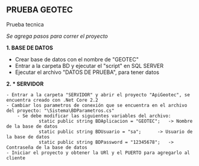 ## PRUEBA GEOTEC
 Prueba tecnica

*Se agrega pasos para correr el proyecto*

**1. BASE DE DATOS**

  - Crear base de datos con el nombre de "GEOTEC"
  - Entrar a la carpeta BD y ejecutar el "script" en SQL SERVER
  - Ejecutar el archivo "DATOS DE PRUEBA", para tener datos

**2. * SERVIDOR**

	- Entrar a la carpeta "SERVIDOR" y abrir el proyecto "ApiGeotec", se encuentra creado con .Net Core 2.2
	- Cambiar los parametros de conexión que se encuentra en el archivo del proyecto: "\Sistema\BDParametros.cs"
		- Se debe modificar las siguientes variables del archivo:
		        static public string BDAplicacion = "GEOTEC";   -> Nombre de la base de datos
        		static public string BDUsuario = "sa";		-> Usuario de la base de datos
        		static public string BDPassword = "12345678";	-> Contraseña de la base de datos
	- Iniciar el proyecto y obtener la URl y el PUERTO para agregarlo al cliente